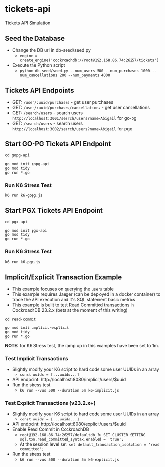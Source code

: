 # tickets-api
Tickets API Simulation

## Seed the Database

* Change the DB url in db-seed/seed.py
  * `engine = create_engine('cockroachdb://root@192.168.86.74:26257/tickets')`
* Execute the Python script
  * `python db-seed/seed.py --num_users 500 --num_purchases 1000 --num_cancellations 200 --num_payments 4000`

## Tickets API Endpoints

* GET: `/user/:uuid/purchases` - get user purchases
* GET: `/user/:uuid/purchases/cancellations` - get user cancellations
* GET: `/search/users` - search users `http://localhost:3001/search/users?name=Abigail` for go-pg
* GET: `/search/users` - search users `http://localhost:3002/search/users?name=Abigail` for pgx

## Start GO-PG Tickets API Endpoint

```shell
cd gopg-api

go mod init gopg-api
go mod tidy
go run *.go
```

### Run K6 Stress Test

```
k6 run k6-gopg.js
```

## Start PGX Tickets API Endpoint

```shell
cd pgx-api

go mod init pgx-api
go mod tidy
go run *.go
```
### Run K6 Stress Test

```shell
k6 run k6-pgx.js
```

## Implicit/Explicit Transaction Example

* This example focuses on querying the `users` table
* This example requires Jaeger (can be deployed in a docker container) to trace the API execution and it's SQL statement basic metrics
* This example is built to test Read Committed transactions in CockroachDB 23.2.x (beta at the moment of this writing)

```shell
cd read-commit

go mod init implicit-explicit
go mod tidy
go run *.go
```

**NOTE:** for K6 Stress test, the ramp up in this examples have been set to 1m.

### Test Implicit Transactions

* Slightly modify your K6 script to hard code some user UUIDs in an array
  * `const uuids = [...uuids...]`
* API endpoint: http://localhost:8080/implicit/users/$uuid
* Run the stress test
  * `k6 run --vus 500 --duration 5m k6-implicit.js`
  
### Test Explicit Transactions (v23.2.x+)

* Slightly modify your K6 script to hard code some user UUIDs in an array
  * `const uuids = [...uuids...]`
* API endpoint: http://localhost:8080/explicit/users/$uuid
* Enable Read Commit in CockroachDB
  * `root@192.168.86.74:26257/defaultdb ?> SET CLUSTER SETTING sql.txn.read_committed_syntax.enabled = 'true'; `
  * At the session level set: `set default_transaction_isolation = 'read committed';`
* Run the stress test
  * `k6 run --vus 500 --duration 5m k6-explicit.js`

